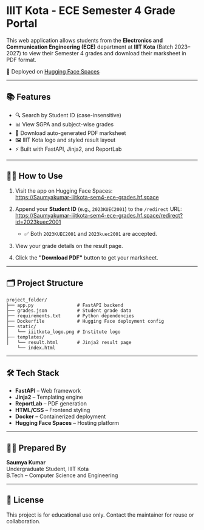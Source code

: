 # IIIT Kota - ECE Semester 4 Grade Portal

This web application allows students from the **Electronics and Communication Engineering (ECE)** department at **IIIT Kota** (Batch 2023–2027) to view their Semester 4 grades and download their marksheet in PDF format.

🚀 Deployed on [Hugging Face Spaces](https://huggingface.co/spaces/Saumyakumar/iiitkota-sem4-ece-grades)

---

## 📚 Features

- 🔍 Search by Student ID (case-insensitive)
- 📊 View SGPA and subject-wise grades
- 📄 Download auto-generated PDF marksheet
- 🖼️ IIIT Kota logo and styled result layout
- ⚡ Built with FastAPI, Jinja2, and ReportLab

---

## 🧑‍💻 How to Use

1. Visit the app on Hugging Face Spaces:  
   https://Saumyakumar-iiitkota-sem4-ece-grades.hf.space

2. Append your **Student ID** (e.g., `2023KUEC2001`) to the `/redirect` URL:  
   https://Saumyakumar-iiitkota-sem4-ece-grades.hf.space/redirect?id=2023kuec2001

   - ✅ Both `2023KUEC2001` and `2023kuec2001` are accepted.

3. View your grade details on the result page.

4. Click the **"Download PDF"** button to get your marksheet.

---

## 🗂️ Project Structure

```
project_folder/
├── app.py                # FastAPI backend
├── grades.json           # Student grade data
├── requirements.txt      # Python dependencies
├── Dockerfile            # Hugging Face deployment config
├── static/
│   └── iiitkota_logo.png # Institute logo
├── templates/
│   └── result.html       # Jinja2 result page
    └── index.html 
```

---

## 🛠️ Tech Stack

- **FastAPI** – Web framework
- **Jinja2** – Templating engine
- **ReportLab** – PDF generation
- **HTML/CSS** – Frontend styling
- **Docker** – Containerized deployment
- **Hugging Face Spaces** – Hosting platform

---

## 👨‍💼 Prepared By

**Saumya Kumar**  
Undergraduate Student, IIIT Kota  
B.Tech – Computer Science and Engineering

---

## 📜 License

This project is for educational use only. Contact the maintainer for reuse or collaboration.
